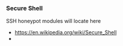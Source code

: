 ### Secure Shell

SSH honeypot modules will locate here

* https://en.wikipedia.org/wiki/Secure_Shell
* 